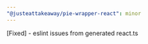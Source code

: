 ```yaml
---
"@justeattakeaway/pie-wrapper-react": minor
---
```


[Fixed] - eslint issues from generated react.ts
